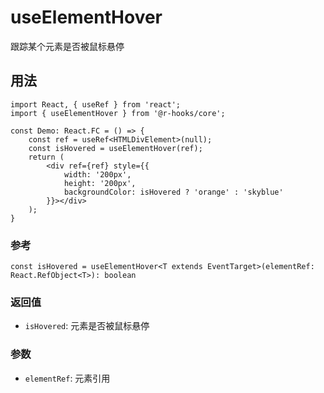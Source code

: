# useElementHover

跟踪某个元素是否被鼠标悬停

## 用法
```tsx
import React, { useRef } from 'react';
import { useElementHover } from '@r-hooks/core';

const Demo: React.FC = () => {
    const ref = useRef<HTMLDivElement>(null);
    const isHovered = useElementHover(ref);
    return (
        <div ref={ref} style={{
            width: '200px',
            height: '200px',
            backgroundColor: isHovered ? 'orange' : 'skyblue'
        }}></div>
    );
}
```

### 参考
```tsx
const isHovered = useElementHover<T extends EventTarget>(elementRef: React.RefObject<T>): boolean
```

### 返回值
- `isHovered`: 元素是否被鼠标悬停

### 参数
- `elementRef`: 元素引用
